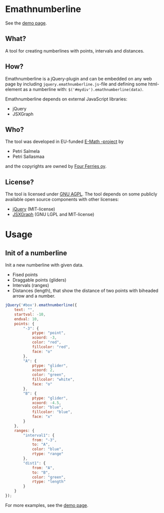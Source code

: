 Emathnumberline
==============

See the [demo page](http://e-math.github.io/emathnumberline/).

What?
-----
A tool for creating numberlines with points, intervals and distances.

How?
----
Emathnumberline is a jQuery-plugin and can be embedded on any web page
by including `jquery.emathnumberline.js`-file and defining some html-element
as a numberline with: `$('#mydiv').emathnumberline(data)`.

Emathnumberline depends on external JavaScript libraries:
* jQuery
* JSXGraph

Who?
----
The tool was developed in EU-funded [E-Math -project](http://emath.eu) by
* Petri Salmela
* Petri Sallasmaa

and the copyrights are owned by [Four Ferries oy](http://fourferries.fi).

License?
--------
The tool is licensed under [GNU AGPL](http://www.gnu.org/licenses/agpl-3.0.html).
The tool depends on some publicly available open source components with other licenses:
* [jQuery](http://jquery.com) (MIT-license)
* [JSXGraph](http://jsxgraph.uni-bayreuth.de/) (GNU LGPL and MIT-license)



Usage
======
Init of a numberline
----
Init a new numberline with given data.
* Fised points
* Draggable points (gliders)
* Intervals (ranges)
* Distances (length), that show the distance of two points with biheaded arrow and a number.

```javascript
jQuery('#box').emathnumberline({
    text: "",
    startval: -10,
    endval: 10,
    points: {
        "-3": {
            ptype: "point",
            xcoord: -3,
            color: "red",
            fillcolor: "red",
            face: "o"
        },
        "A": {
            ptype: "glider",
            xcoord: 2,
            color: "green",
            fillcolor: "white",
            face: "o"
        },
        "B": {
            ptype: "glider",
            xcoord: -4.5,
            color: "blue",
            fillcolor: "blue",
            face: "x"
        }
    },
    ranges: {
        "interval1": {
            from: "-3",
            to: "A",
            color: "blue",
            rtype: "range"
        },
        "dist1": {
            from: "A",
            to: "B",
            color: "green",
            rtype: "length"
        }
    }
});
```
For more examples, see the [demo page](http://e-math.github.io/emathnumberline/).
